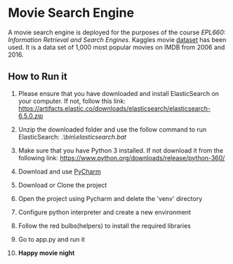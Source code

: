  # Movie Search Engine
 
A movie search engine is deployed for the purposes of the course *EPL660: Information Retrieval and Search Engines*. Kaggles movie [dataset](https://www.kaggle.com/PromptCloudHQ/imdb-data) has been used. It is a data set of 1,000 most popular movies on IMDB from 2006 and 2016.

## How to Run it

1. Please ensure that you have downloaded and install ElasticSearch on your computer. If not, follow this link:
https://artifacts.elastic.co/downloads/elasticsearch/elasticsearch-6.5.0.zip

2. Unzip the downloaded folder and use the follow command to run ElasticSearch:
*.\bin\elasticsearch.bat*

3. Make sure that you have Python 3 installed. If not download it from the following link:
https://www.python.org/downloads/release/python-360/

3. Download and use [PyCharm](https://www.jetbrains.com/pycharm/download/#section=windows)

4. Download or Clone the project

5. Open the project using Pycharm and delete the 'venv' directory

6. Configure python interpreter and create a new environment

7. Follow the red bulbs(helpers) to install the required libraries

8. Go to app.py and run it

9. **Happy movie night**
